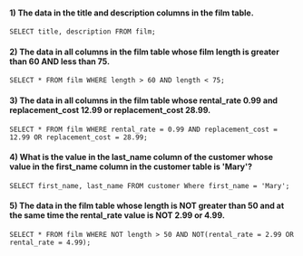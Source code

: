 #### 1) The data in the title and description columns in the film table.
`SELECT title, description FROM film;`

#### 2) The data in all columns in the film table whose film length is greater than 60 AND less than 75.
`SELECT * FROM film WHERE length > 60 AND length < 75;`

#### 3) The data in all columns in the film table whose rental_rate 0.99 and replacement_cost 12.99 or replacement_cost 28.99.
`SELECT * FROM film WHERE rental_rate = 0.99 AND replacement_cost = 12.99 OR replacement_cost = 28.99;`

#### 4) What is the value in the last_name column of the customer whose value in the first_name column in the customer table is 'Mary'?
`SELECT first_name, last_name FROM customer Where first_name = 'Mary';`

#### 5) The data in the film table whose length is NOT greater than 50 and at the same time the rental_rate value is NOT 2.99 or 4.99.
`SELECT * FROM film WHERE NOT length > 50 AND NOT(rental_rate = 2.99 OR rental_rate = 4.99);`
